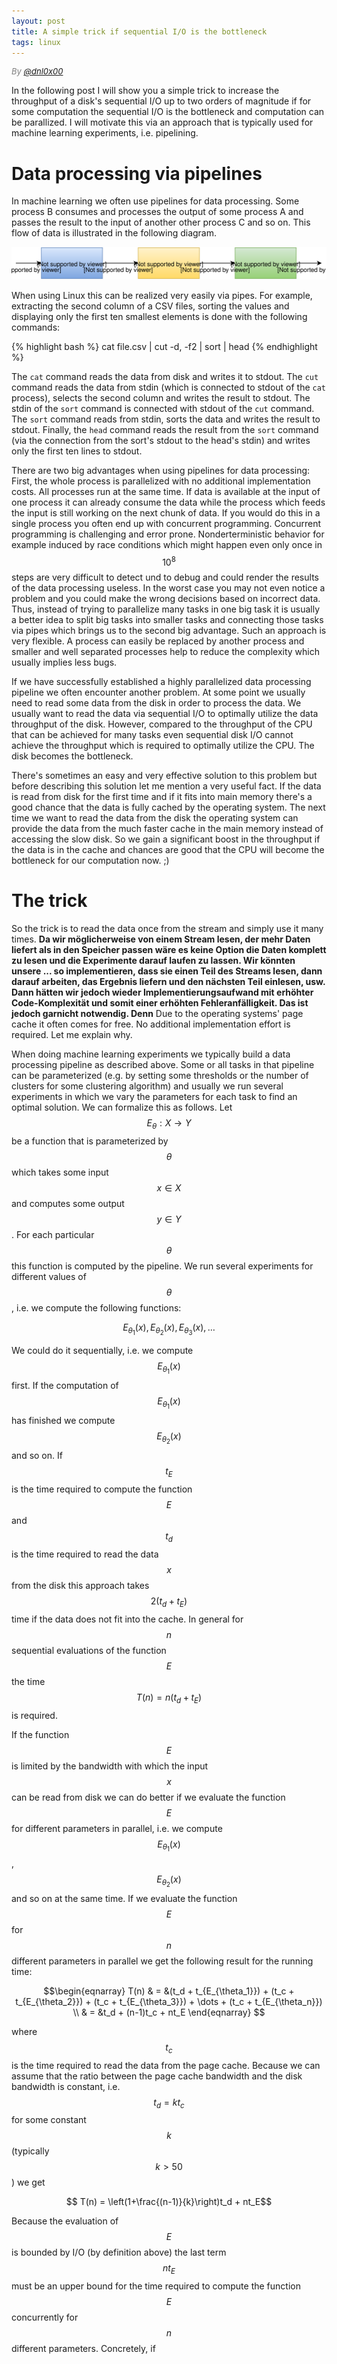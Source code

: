 ```yaml
---
layout: post
title: A simple trick if sequential I/O is the bottleneck
tags: linux
---
```

<div style="font-size:small; color: gray; font-style: italic">
  By <a href="https://twitter.com/dnl0x00">@dnl0x00</a>
</div>

In the following post I will show you a simple trick to increase the throughput
of a disk's sequential I/O up to two orders of magnitude if for some
computation the sequential I/O is the bottleneck and computation can be
parallized. I will motivate this via an approach that is typically used for
machine learning experiments, i.e. pipelining.

# Data processing via pipelines

In machine learning we often use pipelines for data processing. Some process
B consumes and processes the output of some process A and passes the result
to the input of another other process C and so on. This flow of data is
illustrated in the following diagram.

![data processing pipeline](/assets/io-bottleneck/pipeline.svg)

When using Linux this can be realized very easily via pipes. For example, extracting the second column of a CSV files, sorting the values and displaying only the first ten smallest elements is done with the following commands:

{% highlight bash %}
cat file.csv | cut -d, -f2 | sort | head
{% endhighlight %}

The `cat` command reads the data from disk and writes it to stdout.
The `cut` command reads the data from stdin (which is connected to stdout of
the `cat` process), selects the second column and writes the result to
stdout. The stdin of the `sort` command is connected with stdout of
the `cut` command. The `sort` command reads from stdin, sorts the data
and writes the result to stdout. Finally, the `head` command reads the
result from the `sort` command (via the connection from the sort's stdout
to the head's stdin) and writes only the first ten lines to stdout.

<script type="text/javascript"
    src="http://cdn.mathjax.org/mathjax/latest/MathJax.js?config=TeX-AMS-MML_HTMLorMML">
</script>

There are two big advantages when using pipelines for data processing:
First, the whole process is parallelized with no additional implementation
costs. All processes run at the same time. If data is available at the
input of one process it can already consume the data while the process
which feeds the input is still working on the next chunk of data. If you
would do this in a single process you often end up with concurrent
programming. Concurrent programming is challenging and error prone.
Nonderterministic behavior for example induced by race conditions which
might happen even only once in $$10^8$$ steps are very difficult to
detect und to debug and could render the results of the data processing
useless. In the worst case you may not even notice a problem and you could
make the wrong decisions based on incorrect data. Thus, instead of
trying to parallelize many tasks in one big task it is usually a better
idea to split big tasks into smaller tasks and connecting those tasks via
pipes which brings us to the second big advantage. Such an approach is
very flexible. A process can easily be replaced by another process and
smaller and well separated processes help to reduce the complexity which
usually implies less bugs.

If we have successfully established a highly parallelized data processing pipeline we often encounter another problem. At some point we usually need to read some data from the disk in order to process the data. We usually want to read the data via sequential I/O to optimally utilize the data throughput of the disk. However, compared to the throughput of the CPU that can be achieved for many tasks even sequential disk I/O cannot achieve the throughput which is required to optimally utilize the CPU. The disk becomes the bottleneck.

There's sometimes an easy and very effective solution to this problem but
before describing this solution let me mention a very useful fact. If
the data is read from disk for the first time and if it fits into main
memory there's a good chance that the data is fully cached by the operating
system. The next time we want to read the data from the disk the operating
system can provide the data from the much faster cache in the main memory
instead of accessing the slow disk. So we gain a significant boost in the
throughput if the data is in the cache and chances are good that the CPU
will become the bottleneck for our computation now. ;)

# The trick

So the trick is to read the data once from the stream and simply use
it many times. **Da wir möglicherweise von einem Stream lesen, der mehr
Daten liefert als in den Speicher passen wäre es keine Option die Daten
komplett zu lesen und die Experimente darauf laufen zu lassen. Wir könnten unsere ... so implementieren, dass sie einen Teil des Streams lesen, dann darauf arbeiten, das Ergebnis liefern und den nächsten Teil einlesen, usw.
Dann hätten wir jedoch wieder Implementierungsaufwand mit erhöhter
Code-Komplexität und somit einer erhöhten Fehleranfälligkeit. Das ist
jedoch garnicht notwendig. Denn** Due to the operating systems' page
cache it often comes for free. No additional implementation effort is
required. Let me explain why.

When doing machine learning experiments we typically build a data
processing pipeline as described above. Some or all tasks in that pipeline
can be parameterized (e.g. by setting some thresholds or the number of clusters for
some clustering algorithm) and usually we run several experiments in which
we vary the parameters for each task to find an optimal solution.
We can formalize this as follows. Let $$E_\theta:X\to Y$$ be
a function that is parameterized by $$\theta$$ which takes some input
$$x\in X$$ and computes some output $$y\in Y$$. For each particular
$$\theta$$ this function is computed by the pipeline. We run several
experiments for different values of $$\theta$$, i.e. we compute the
following functions:

$$E_{\theta_1}(x), E_{\theta_2}(x), E_{\theta_3}(x), \dots$$

We could do it sequentially, i.e. we compute $$E_{\theta_1}(x)$$ first.
If the computation of $$E_{\theta_1}(x)$$ has finished we compute
$$E_{\theta_2}(x)$$ and so on. If $$t_E$$ is the time required
to compute the function $$E$$ and $$t_d$$ is the time required to read the
data $$x$$ from the disk this approach
takes $$2(t_d + t_E)$$ time if the data does not fit into the cache. In
general for $$n$$ sequential evaluations of the function $$E$$ the time
$$T(n) = n(t_d + t_E)$$ is required.

If the function $$E$$ is limited by the bandwidth with which the input
$$x$$ can be read from disk we can do better if we evaluate the function $$E$$
for different parameters in parallel, i.e. we compute $$E_{\theta_1}(x)$$,
$$E_{\theta_2}(x)$$ and so on at the same time. If we evaluate the function $$E$$
for $$n$$ different parameters in parallel we get the following result for the
running time:

$$\begin{eqnarray}
	T(n) & = &(t_d + t_{E_{\theta_1}}) + (t_c + t_{E_{\theta_2}}) + (t_c + t_{E_{\theta_3}}) + \dots + (t_c + t_{E_{\theta_n}}) \\
		& = &t_d + (n-1)t_c + nt_E
\end{eqnarray}
$$

where $$t_c$$ is the time required to read the data from the page cache.
Because we can assume that the ratio between the page cache bandwidth and
the disk bandwidth is constant,
i.e. $$t_d = kt_c$$ for some constant $$k$$ (typically $$k>50$$) we get

$$ T(n) = \left(1+\frac{(n-1)}{k}\right)t_d + nt_E$$

Because the evaluation of $$E$$ is bounded by I/O (by definition above) the
last term $$nt_E$$ must be an upper bound for the time required to
compute the function $$E$$ concurrently for $$n$$ different parameters.
Concretely, if

<!--
the last term nt_E ist sogar noch kleiner
Because
For example, if $$n=8$$ and $$k=50$$ we get $$T(n) = 1.06 t_d + nt_E$$.
Advantage: E must not be modified

To evaluate the function $$E_{\theta_2}, \dots, E_{\theta_n}$$ the data
is already in the page cache...

* sollte man noch erwaehnen, dass es für streaming anwendung hat?
-->
